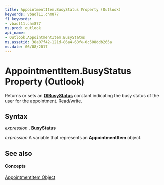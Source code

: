 ```yaml
---
title: AppointmentItem.BusyStatus Property (Outlook)
keywords: vbaol11.chm877
f1_keywords:
- vbaol11.chm877
ms.prod: outlook
api_name:
- Outlook.AppointmentItem.BusyStatus
ms.assetid: 38a07f42-121d-86a4-68fe-0c508ddb265a
ms.date: 06/08/2017
---
```



# AppointmentItem.BusyStatus Property (Outlook)

Returns or sets an  **[OlBusyStatus](Outlook.OlBusyStatus.md)** constant indicating the busy status of the user for the appointment. Read/write.


## Syntax

 _expression_ . **BusyStatus**

 _expression_ A variable that represents an **AppointmentItem** object.


## See also


#### Concepts


[AppointmentItem Object](Outlook.AppointmentItem.md)

